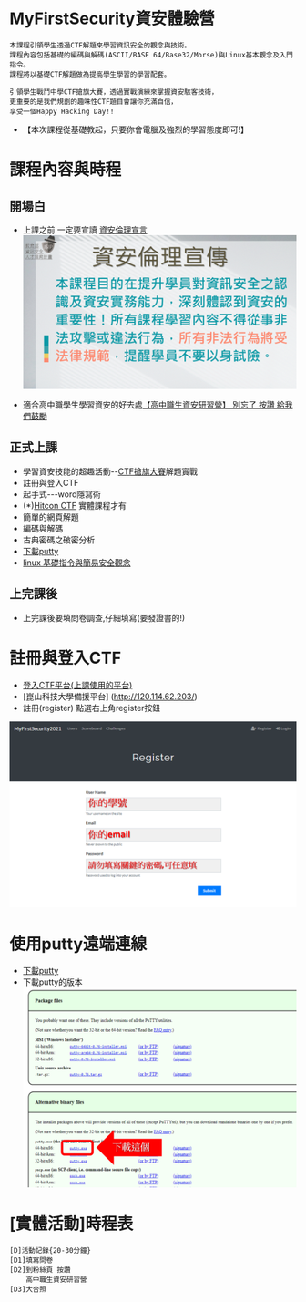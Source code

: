 # MyFirstSecurity資安體驗營
```
本課程引領學生透過CTF解題來學習資訊安全的觀念與技術。
課程內容包括基礎的編碼與解碼(ASCII/BASE 64/Base32/Morse)與Linux基本觀念及入門指令。
課程將以基礎CTF解題做為提高學生學習的學習配套。
```
```
引領學生戰鬥中學CTF搶旗大賽，透過實戰演練來掌握資安駭客技術，
更重要的是我們規劃的趣味性CTF題目會讓你充滿自信，
享受一個Happy Hacking Day!!
```

- 【本次課程從基礎教起，只要你會電腦及強烈的學習態度即可!】

# 課程內容與時程

## 開場白
- 上課之前 一定要宣讀 [資安倫理宣言](資安宣言.gif)
![資安倫理宣言](資安宣言.gif)

- 適合高中職學生學習資安的好去處[【高中職生資安研習營】 別忘了 按讚 給我們鼓勵](https://zh-tw.facebook.com/pages/category/Community/高中職生資安研習營-455550404836569/)

## 正式上課
- 學習資安技能的超趣活動--[CTF搶旗大賽](CTF搶旗大賽.md)解題實戰
- 註冊與登入CTF 
- 起手式---word隱寫術
- (*)[Hitcon CTF](https://ctf2017.hitcon.org/) 實體課程才有
- 簡單的網頁解題 
- 編碼與解碼
- 古典密碼之破密分析
- [下載putty](https://www.chiark.greenend.org.uk/~sgtatham/putty/latest.html)
- [linux 基礎指令與簡易安全觀念](linux入門.md)

## 上完課後
- 上完課後要填問卷調查,仔細填寫(要發證書的!)

# 註冊與登入CTF 

- [登入CTF平台(上課使用的平台)](http://140.110.112.211) 
- [崑山科技大學備援平台]  (http://120.114.62.203/)
- 註冊(register)  點選右上角register按鈕

![註冊](註冊.png)

# 使用putty遠端連線

- [下載putty](https://www.chiark.greenend.org.uk/~sgtatham/putty/latest.html)
- 下載putty的版本
![下載putty版本](./putty.png)



# [實體活動]時程表
```
[D]活動記錄{20-30分鐘}
[D1]填寫問卷
[D2]到粉絲頁 按讚
    高中職生資安研習營
[D3]大合照
```
